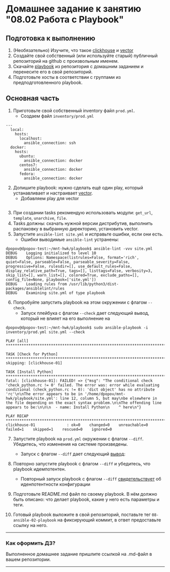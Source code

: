 # Домашнее задание к занятию "08.02 Работа с Playbook"

## Подготовка к выполнению

1. (Необязательно) Изучите, что такое [clickhouse](https://www.youtube.com/watch?v=fjTNS2zkeBs) и [vector](https://www.youtube.com/watch?v=CgEhyffisLY)
2. Создайте свой собственный (или используйте старый) публичный репозиторий на github с произвольным именем.
3. Скачайте [playbook](./playbook/) из репозитория с домашним заданием и перенесите его в свой репозиторий.
4. Подготовьте хосты в соответствии с группами из предподготовленного playbook.

## Основная часть

1. Приготовьте свой собственный inventory файл `prod.yml`.
   * Создаем файл `inventory/prod.yml`
```shell
---
  local:
    hosts:
      localhost:
        ansible_connection: ssh
  docker:
    hosts:
      ubuntu:
        ansible_connection: docker
      centos7:
        ansible_connection: docker
      fedora:
        ansible_connection: docker
```
2. Допишите playbook: нужно сделать ещё один play, который устанавливает и настраивает [vector](https://vector.dev).
    * Добавляем play для vector
```shell

```
3. При создании tasks рекомендую использовать модули: `get_url`, `template`, `unarchive`, `file`.
4. Tasks должны: скачать нужной версии дистрибутив, выполнить распаковку в выбранную директорию, установить vector.
5. Запустите `ansible-lint site.yml` и исправьте ошибки, если они есть.
   * Ошибки выводимые `ansible-lint` устранены:
```shell
dpopov@dpopov-test:~/mnt-hwk/playbook$ ansible-lint -vvv site.yml
DEBUG    Logging initialized to level 10
DEBUG    Options: Namespace(listrules=False, format='rich', quiet=False, parseable=False, parseable_severity=False, progressive=False, rulesdir=[], use_default_rules=False, display_relative_path=True, tags=[], listtags=False, verbosity=3, skip_list=[], warn_list=[], colored=True, exclude_paths=[], config_file=None, playbook=['site.yml'])
DEBUG    Loading rules from /usr/lib/python3/dist-packages/ansiblelint/rules
DEBUG    Examining site.yml of type playbook

```
6. Попробуйте запустить playbook на этом окружении с флагом `--check`.
   * Запуск плейбука с флагом `--check` дает следующий вывод, который не влияет на его выполнение на 
```shell
dpopov@dpopov-test:~/mnt-hwk/playbook$ sudo ansible-playbook -i inventory/prod.yml site.yml --check

PLAY [all] ***************************************************************************************************************************************************************

TASK [Check for Python] **************************************************************************************************************************************************
skipping: [clickhouse-01]

TASK [Install Python] ****************************************************************************************************************************************************
fatal: [clickhouse-01]: FAILED! => {"msg": "The conditional check 'check_python.rc != 0' failed. The error was: error while evaluating conditional (check_python.rc != 0): 'dict object' has no attribute 'rc'\n\nThe error appears to be in '/home/dpopov/mnt-hwk/playbook/site.yml': line 12, column 5, but may\nbe elsewhere in the file depending on the exact syntax problem.\n\nThe offending line appears to be:\n\n\n  - name: Install Python\n    ^ here\n"}

PLAY RECAP ***************************************************************************************************************************************************************
clickhouse-01              : ok=0    changed=0    unreachable=0    failed=1    skipped=1    rescued=0    ignored=0

```
7. Запустите playbook на `prod.yml` окружении с флагом `--diff`. Убедитесь, что изменения на системе произведены.
   * Запуск с флагом `--diff` дает следующий [вывод](files/diff.md):
8. Повторно запустите playbook с флагом `--diff` и убедитесь, что playbook идемпотентен.
   * Повторный запуск playbook с флагом `--diff` [свидетельствует](files/diff2.md) об иденпотентности конфигурации
9. Подготовьте README.md файл по своему playbook. В нём должно быть описано: что делает playbook, какие у него есть параметры и теги.
   
10. Готовый playbook выложите в свой репозиторий, поставьте тег `08-ansible-02-playbook` на фиксирующий коммит, в ответ предоставьте ссылку на него.

---

### Как оформить ДЗ?

Выполненное домашнее задание пришлите ссылкой на .md-файл в вашем репозитории.

---
